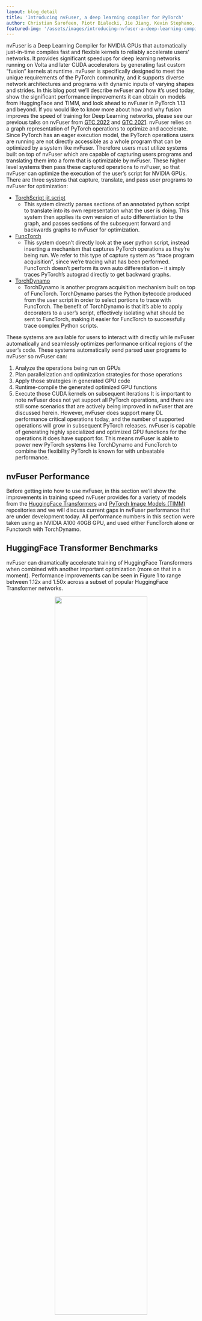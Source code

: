 ```yaml
---
layout: blog_detail
title: 'Introducing nvFuser, a deep learning compiler for PyTorch'
author: Christian Sarofeen, Piotr Bialecki, Jie Jiang, Kevin Stephano, Masaki Kozuki, Neal Vaidya, Stas Bekman
featured-img: '/assets/images/introducing-nvfuser-a-deep-learning-compiler-for-pytorch-1.png'
---
```


nvFuser is a Deep Learning Compiler for NVIDIA GPUs that automatically just-in-time compiles fast and flexible kernels to reliably accelerate users' networks. It provides significant speedups for deep learning networks running on Volta and later CUDA accelerators by generating fast custom “fusion” kernels at runtime. nvFuser is specifically designed to meet the unique requirements of the PyTorch community, and it supports diverse network architectures and programs with dynamic inputs of varying shapes and strides.
In this blog post we’ll describe nvFuser and how it’s used today, show the significant performance improvements it can obtain on models from HuggingFace and TIMM, and look ahead to nvFuser in PyTorch 1.13 and beyond. If you would like to know more about how and why fusion improves the speed of training for Deep Learning networks, please see our previous talks on nvFuser from [GTC 2022](https://www.nvidia.com/en-us/on-demand/session/gtcspring22-s41958/) and [GTC 2021](https://www.nvidia.com/en-us/on-demand/session/gtcspring21-s31952/).
nvFuser relies on a graph representation of PyTorch operations to optimize and accelerate. Since PyTorch has an eager execution model, the PyTorch operations users are running are not directly accessible as a whole program that can be optimized by a system like nvFuser. Therefore users must utilize systems built on top of nvFuser which are capable of capturing users programs and translating them into a form that is optimizable by nvFuser. These higher level systems then pass these captured operations to nvFuser, so that nvFuser can optimize the execution of the user’s script for NVIDIA GPUs. There are three systems that capture, translate, and pass user programs to nvFuser for optimization:

- [TorchScript jit.script](https://pytorch.org/docs/stable/generated/torch.jit.script.html#torch.jit.script)
  - This system directly parses sections of an annotated python script to translate into its own representation what the user is doing. This system then applies its own version of auto differentiation to the graph, and passes sections of the subsequent forward and backwards graphs to nvFuser for optimization.
- [FuncTorch](https://pytorch.org/functorch/stable/generated/functorch.compile.memory_efficient_fusion.html#functorch.compile.memory_efficient_fusion)
  - This system doesn’t directly look at the user python script, instead inserting a mechanism that captures PyTorch operations as they’re being run. We refer to this type of capture system as “trace program acquisition”, since we’re tracing what has been performed. FuncTorch doesn’t perform its own auto differentiation – it simply traces PyTorch’s autograd directly to get backward graphs.
- [TorchDynamo](https://github.com/pytorch/torchdynamo)
  - TorchDynamo is another program acquisition mechanism built on top of FuncTorch. TorchDynamo parses the Python bytecode produced from the user script in order to select portions to trace with FuncTorch. The benefit of TorchDynamo is that it’s able to apply decorators to a user’s script, effectively isolating what should be sent to FuncTorch, making it easier for FuncTorch to successfully trace complex Python scripts.

These systems are available for users to interact with directly while nvFuser automatically and seamlessly optimizes performance critical regions of the user’s code. These systems automatically send parsed user programs to nvFuser so nvFuser can:

1. Analyze the operations being run on GPUs
2. Plan parallelization and optimization strategies for those operations
3. Apply those strategies in generated GPU code
4. Runtime-compile the generated optimized GPU functions
5. Execute those CUDA kernels on subsequent iterations
   It is important to note nvFuser does not yet support all PyTorch operations, and there are still some scenarios that are actively being improved in nvFuser that are discussed herein. However, nvFuser does support many DL performance critical operations today, and the number of supported operations will grow in subsequent PyTorch releases. nvFuser is capable of generating highly specialized and optimized GPU functions for the operations it does have support for. This means nvFuser is able to power new PyTorch systems like TorchDynamo and FuncTorch to combine the flexibility PyTorch is known for with unbeatable performance.

## nvFuser Performance

Before getting into how to use nvFuser, in this section we’ll show the improvements in training speed nvFuser provides for a variety of models from the [HuggingFace Transformers](https://github.com/huggingface/transformers) and [PyTorch Image Models (TIMM)](https://github.com/rwightman/pytorch-image-models) repositories and we will discuss current gaps in nvFuser performance that are under development today. All performance numbers in this section were taken using an NVIDIA A100 40GB GPU, and used either FuncTorch alone or Functorch with TorchDynamo.

## HuggingFace Transformer Benchmarks

nvFuser can dramatically accelerate training of HuggingFace Transformers when combined with another important optimization (more on that in a moment). Performance improvements can be seen in Figure 1 to range between 1.12x and 1.50x across a subset of popular HuggingFace Transformer networks.

<p align="center">
  <img src="/assets/images/introducing-nvfuser-a-deep-learning-compiler-for-pytorch-1.png" width="70%">
</p>

<p align="center">
Figure 1: Performance gains of 8 training scenarios from HuggingFace’s Transformer repository. First performance boost in the dark green is due to replacing the optimizer with an NVIDIA Apex fused AdamW optimizer. The light green is due to adding nvFuser. Models were run with batch size and sequence lengths of [64, 128], [8, 512], [2, 1024], [64, 128], [8, 512], [8, src_seql=512, tgt_seql=128], [8, src_seql=1024, tgt_seql=128], and [8, 512] respectively. All networks were run with Automatic Mixed Precision (AMP) enabled with dtype=float16.
</p>

While these speedups are significant, it’s important to understand that nvFuser doesn’t (yet) automate everything about running networks quickly. For HuggingFace Transformers, for example, it was important to use the AdamW fused optimizer from [NVIDIA’s Apex repository](https://github.com/NVIDIA/apex) as the optimizer otherwise consumed a large portion of runtime. Using the fused AdamW optimizer to make the network faster exposes the next major performance bottleneck — memory bound operations. These operations are optimized by nvFuser, providing another large performance boost. With the fused optimizer and nvFuser enabled, the training speed of these networks improved between 1.12x to 1.5x.
HuggingFace Transformer models were run with [the torch.amp module](https://pytorch.org/docs/stable/amp.html). (“amp” stands for Automated Mixed Precision, see the [“What Every User Should Know about Mixed Precision in PyTorch”](https://pytorch.org/blog/what-every-user-should-know-about-mixed-precision-training-in-pytorch/) blog post for details.) An option to use nvFuser was added to HuggingFace’sTrainer. If you have [TorchDynamo installed](https://github.com/pytorch/torchdynamo#requirements-and-setup) you can activate it to enable nvFuser in HuggingFace by passing *torchdynamo = ‘nvfuser’* to the Trainer class.
nvFuser has great support for normalization kernels and related fusions frequently found in Natural Language Processing (NLP) models, and it is recommended users try nvFuser in their NLP workloads.
12:22

## PyTorch Image Models (TIMM) Benchmarks
nvFuser, can also significantly reduce the training time of TIMM networks, up to over 1.3x vs. eager PyTorch, and up to 1.44x vs. eager PyTorch when combined with the torch.amp module. Figure 1 shows nvFuser’s speedup without torch.amp, and when torch.amp is used with the NHWC (“channels last”) and NCHW (“channels first”) formats. nvFuser is integrated in TIMM through FuncTorch tracing directly (without TorchDynamo) and can be used by adding the [--aot-autograd command line argument](https://github.com/rwightman/pytorch-image-models/commit/ca991c1fa57373286b9876aa63370fd19f5d6032) when running the TIMM benchmark or training script.

<p align="center">
  <img src="/assets/images/introducing-nvfuser-a-deep-learning-compiler-for-pytorch-2.png" width="100%">
</p>

<p align="center">
Figure 1: The Y-axis is the performance gain nvFuser provides over not using nvFuser. A value of 1.0 means no change in perf, 2.0 would mean nvFuser is twice as fast, 0.5 would mean nvFuser takes twice the time to run. Square markers are with float16 Automatic Mixed Precision (AMP) and channels first contiguous inputs, circle markers are float32 inputs, and triangles are with float16 AMP and channels last contiguous inputs. Missing data points are due to an error being encountered when tracing.
</p>

When running with float32 precision nvFuser provides a 1.12x geometric mean (“geomean”) speedup on TIMM networks, and when running with torch.amp and “channels first” it provides a 1.14x geomean speedup. However, nvFuser currently doesn’t speedup torch.amp and “channels last” training (a .9x geomean regression), so we recommend not using it in those cases. We are actively working on improving “channels last” performance now, and soon we will have two additional optimization strategies (grid persistent optimizations for channels-last normalizations and fast transposes) which we expect will provide speedups comparable to “channels first” in PyTorch version 1.13 and later. Many of nvFuser’s optimizations can also help in inference cases. However, in PyTorch when running inference on small batch sizes, the performance is typically limited by CPU overhead, which nvFuser can’t completely remove or fix. Therefore, typically the most important optimization for inference is to enable [CUDA Graphs](https://pytorch.org/blog/accelerating-pytorch-with-cuda-graphs/) when possible. Once CUDA Graphs is enabled, then it can also be beneficial to also enable fusion through nvFuser. Performance of inference is shown in Figure 2 and Figure 3. Inference is only run with float16 AMP as it is uncommon to run inference workloads in full float32 precision.

<p align="center">
  <img src="/assets/images/introducing-nvfuser-a-deep-learning-compiler-for-pytorch-3.png" width="100%">
</p>

<p align="center">
  <img src="/assets/images/introducing-nvfuser-a-deep-learning-compiler-for-pytorch-4.png" width="100%">
</p>

<p align="center">
Figure 2: Performance gains of enabling CUDA Graphs, and CUDA Graphs with nvFuser compared to the performance of native PyTorch without CUDA Graphs and nvFuser across TIMM models with float16 AMP, <b>channels first inputs</b>, and a batch size of 1 and 8 respectively. There is a geomean speedup of 2.74x with CUDA Graphs and 2.71x with CUDA Graphs + nvFuser respectively. nvFuser provides a maximum regression of 0.68x and a maximum performance gain of 2.74x (relative to CUDA Graphs without nvFuser). Performance gain is measured relative to the average time per iteration PyTorch takes without CUDA Graphs and without nvFuser. Models are sorted by how much additional performance nvFuser is providing.
</p>

<p align="center">
  <img src="/assets/images/introducing-nvfuser-a-deep-learning-compiler-for-pytorch-5.png" width="100%">
</p>

<p align="center">
  <img src="/assets/images/introducing-nvfuser-a-deep-learning-compiler-for-pytorch-6.png" width="100%">
</p>

<p align="center">
Figure 3: Performance gains of enabling CUDA Graphs, and CUDA Graphs with nvFuser compared to the performance of native PyTorch without CUDA Graphs and nvFuser across TIMM models with AMP, <b>channels last inputs</b>, and a batch size of 1 and 8 respectively. There is a geomean speedup of 2.29x with CUDA Graphs and 2.95x with CUDA Graphs + nvFuser respectively. nvFuser provides a maximum regression of 0.86x and a maximum performance gain of 3.82x (relative to CUDA Graphs without nvFuser). Performance gain is measured relative to the average time per iteration PyTorch takes without CUDA Graphs and without nvFuser. Models are sorted by how much additional performance nvFuser is providing.
</p>

So far nvFuser performance has not been tuned for inference workloads so its performance benefit is not consistent across all cases. However, there are still many models that benefit significantly from nvFuser during inference and we encourage users to try nvFuser in inference workloads to see if you would benefit today. Performance of nvFuser in inference workloads will improve in the future and if you’re interested in nvFuser in inference workloads please reach out to us on the PyTorch forums.

## Getting Started - Accelerate Your Scripts with nvFuser

We’ve created [a tutorial](https://pytorch.org/tutorials/intermediate/nvfuser_intro_tutorial.html) demonstrating how to take advantage of nvFuser to accelerate part of a standard transformer block, and how nvFuser can be used to define fast and novel operations. There are still some rough edges in nvFuser that we’re working hard on improving as we’ve outlined in this blog post. However we’ve also demonstrated some great improvements for training speed on multiple networks in HuggingFace and TIMM and we expect there are opportunities in your networks where nvFuser can help today, and many more opportunities it will help in the future.
If you would like to learn more about nvFuser we recommend watching our presentations from NVIDIA’s GTC conference [GTC 2022](https://www.nvidia.com/en-us/on-demand/session/gtcspring22-s41958/) and [GTC 2021](https://www.nvidia.com/en-us/on-demand/session/gtcspring21-s31952/).

